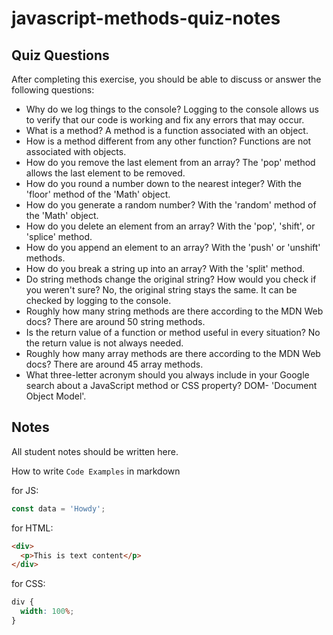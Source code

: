 # javascript-methods-quiz-notes

## Quiz Questions

After completing this exercise, you should be able to discuss or answer the following questions:

- Why do we log things to the console?
  Logging to the console allows us to verify that our code is working and fix any errors that may occur.
- What is a method?
  A method is a function associated with an object.
- How is a method different from any other function?
  Functions are not associated with objects.
- How do you remove the last element from an array?
  The 'pop' method allows the last element to be removed.
- How do you round a number down to the nearest integer?
  With the 'floor' method of the 'Math' object.
- How do you generate a random number?
  With the 'random' method of the 'Math' object.
- How do you delete an element from an array?
  With the 'pop', 'shift', or 'splice' method.
- How do you append an element to an array?
  With the 'push' or 'unshift' methods.
- How do you break a string up into an array?
  With the 'split' method.
- Do string methods change the original string? How would you check if you weren't sure?
  No, the original string stays the same. It can be checked by logging to the console.
- Roughly how many string methods are there according to the MDN Web docs?
  There are around 50 string methods.
- Is the return value of a function or method useful in every situation?
  No the return value is not always needed.
- Roughly how many array methods are there according to the MDN Web docs?
  There are around 45 array methods.
- What three-letter acronym should you always include in your Google search about a JavaScript method or CSS property?
  DOM- 'Document Object Model'.

## Notes

All student notes should be written here.

How to write `Code Examples` in markdown

for JS:

```javascript
const data = 'Howdy';
```

for HTML:

```html
<div>
  <p>This is text content</p>
</div>
```

for CSS:

```css
div {
  width: 100%;
}
```
